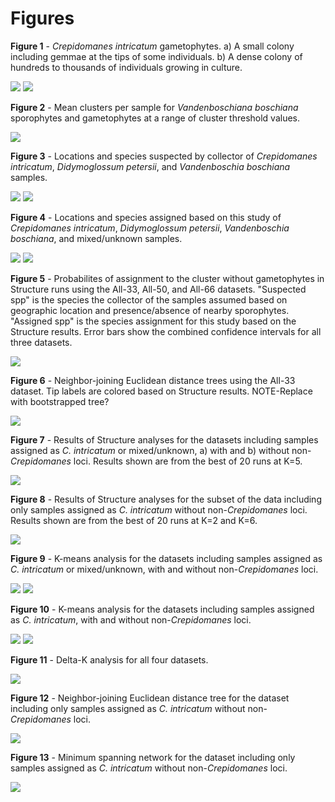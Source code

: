 Figures
=======

__Figure 1__ - _Crepidomanes intricatum_ gametophytes. a) A small colony including gemmae at the tips of some individuals. b) A dense colony of hundreds to thousands of individuals growing in culture.

![](Figures/Crepidomanes-clone_with_gemmae-cropped.jpg)
![](Figures/Crepidomanes-colony_in_culture-cropped.jpg)

__Figure 2__ - Mean clusters per sample for _Vandenboschiana boschiana_ sporophytes and gametophytes at a range of cluster threshold values.

![](Figures/Clusters_by_threshold.png)

__Figure 3__ - Locations and species suspected by collector of _Crepidomanes intricatum_, _Didymoglossum petersii_, and _Vandenboschia boschiana_ samples.

![](Figures/US_map-suspected_species.png)
![](Figures/IL_map-suspected_species.png)

__Figure 4__ - Locations and species assigned based on this study of _Crepidomanes intricatum_, _Didymoglossum petersii_, _Vandenboschia boschiana_, and mixed/unknown samples.

![](Figures/US_map-assigned_species.png)
![](Figures/IL_map-assigned_species.png)

__Figure 5__ - Probabilites of assignment to the cluster without gametophytes in Structure runs using the All-33, All-50, and All-66 datasets. "Suspected spp" is the species the collector of the samples assumed based on geographic location and presence/absence of nearby sporophytes. "Assigned spp" is the species assignment for this study based on the Structure results. Error bars show the combined confidence intervals for all three datasets.

![](Figures/Crep_probability-by_spp.png)

__Figure 6__ - Neighbor-joining Euclidean distance trees using the All-33 dataset. Tip labels are colored based on Structure results. NOTE-Replace with bootstrapped tree?

![](Figures/NJ_tree-by_species.png)

__Figure 7__ - Results of Structure analyses for the datasets including samples assigned as _C. intricatum_ or mixed/unknown, a) with and b) without non-_Crepidomanes_ loci. Results shown are from the best of 20 runs at K=5.

![](Figures/Structure_plots-Mixed_unfiltered_vs_filtered-K5.png)

__Figure 8__ - Results of Structure analyses for the subset of the data including only samples assigned as _C. intricatum_ without non-_Crepidomanes_ loci. Results shown are from the best of 20 runs at K=2 and K=6.

![](Figures/Structure_plots-Crep_filtered-K2_and_K6.png)

__Figure 9__ - K-means analysis for the datasets including samples assigned as _C. intricatum_ or mixed/unknown, with and without non-_Crepidomanes_ loci.

![](Figures/Kmeans-Mixed_unfiltered.png)
![](Figures/Kmeans-Mixed_filtered.png)

__Figure 10__ - K-means analysis for the datasets including samples assigned as _C. intricatum_, with and without non-_Crepidomanes_ loci.

![](Figures/Kmeans-Crep_unfiltered.png)
![](Figures/Kmeans-Crep_filtered.png)

__Figure 11__ - Delta-K analysis for all four datasets.

![](Figures/Evanno_deltaK.png)

__Figure 12__ - Neighbor-joining Euclidean distance tree for the dataset including only samples assigned as _C. intricatum_ without non-_Crepidomanes_ loci.

![](Figures/NJ_tree-Crep_filtered.png)

__Figure 13__ - Minimum spanning network for the dataset including only samples assigned as _C. intricatum_ without non-_Crepidomanes_ loci.

![](Figures/Minimum_spanning_network-Crep_filtered.png)
